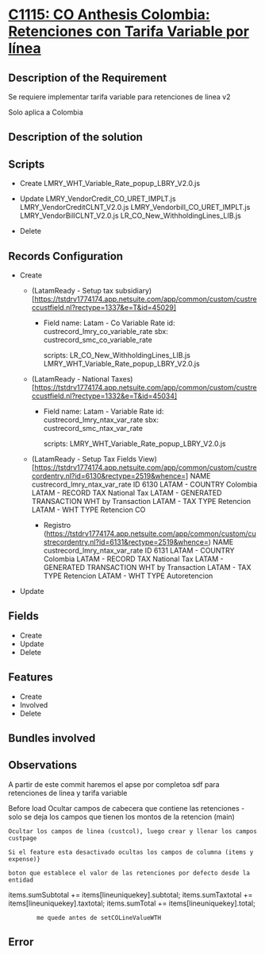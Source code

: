 # [C1115: CO Anthesis Colombia: Retenciones con Tarifa Variable por línea](https://docs.google.com/document/d/1gocg46QPqHF5Wx9ezZkpLqRAUc6ffKPTL6ICQu5C5Fk/edit)


## Description of the Requirement

Se requiere implementar tarifa variable para retenciones de linea v2

Solo aplica a Colombia

## Description of the solution

    

## Scripts
+ Create
    LMRY_WHT_Variable_Rate_popup_LBRY_V2.0.js
+ Update
    LMRY_VendorCredit_CO_URET_IMPLT.js
    LMRY_VendorCreditCLNT_V2.0.js
    LMRY_Vendorbill_CO_URET_IMPLT.js
    LMRY_VendorBillCLNT_V2.0.js
    LR_CO_New_WithholdingLines_LIB.js

    

    
+ Delete



## Records Configuration
+ Create

    + (LatamReady - Setup tax subsidiary)[https://tstdrv1774174.app.netsuite.com/app/common/custom/custreccustfield.nl?rectype=1337&e=T&id=45029]
        +   Field
            name:   Latam - Co Variable Rate
            id: custrecord_lmry_co_variable_rate  sbx: custrecord_smc_co_variable_rate  

            scripts: 
                    LR_CO_New_WithholdingLines_LIB.js
                    LMRY_WHT_Variable_Rate_popup_LBRY_V2.0.js
    + (LatamReady - National Taxes)[https://tstdrv1774174.app.netsuite.com/app/common/custom/custreccustfield.nl?rectype=1332&e=T&id=45034]
        +   Field
            name:   Latam - Variable Rate
            id:     custrecord_lmry_ntax_var_rate   sbx: custrecord_smc_ntax_var_rate

            scripts: 
                    LMRY_WHT_Variable_Rate_popup_LBRY_V2.0.js

    + (LatamReady - Setup Tax Fields View)[https://tstdrv1774174.app.netsuite.com/app/common/custom/custrecordentry.nl?id=6130&rectype=2519&whence=]
                NAME
                    custrecord_lmry_ntax_var_rate 
                ID
                    6130
                LATAM - COUNTRY
                    Colombia
                LATAM - RECORD TAX
                    National Tax
                LATAM - GENERATED TRANSACTION
                    WHT by Transaction
                LATAM - TAX TYPE
                    Retencion
                LATAM - WHT TYPE
                    Retencion CO

        + Registro (https://tstdrv1774174.app.netsuite.com/app/common/custom/custrecordentry.nl?id=6131&rectype=2519&whence=)
                NAME
                    custrecord_lmry_ntax_var_rate
                ID
                    6131
                LATAM - COUNTRY
                    Colombia
                LATAM - RECORD TAX
                    National Tax
                LATAM - GENERATED TRANSACTION
                    WHT by Transaction
                LATAM - TAX TYPE
                    Retencion
                LATAM - WHT TYPE
                    Autoretencion

        
+ Update
    

## Fields
+ Create
+ Update 
+ Delete

## Features
+ Create
+ Involved
+ Delete

## Bundles involved


## Observations
 
A partir de este commit haremos el apse por completoa sdf para retenciones de linea y tarifa variable 


Before load
	Ocultar campos de cabecera que contiene las retenciones - solo se deja los campos que tienen los montos de la 		retencion (main)
	
	Ocultar los campos de linea (custcol), luego crear y llenar los campos custpage	

	Si el feature esta desactivado ocultas los campos de columna (items y expense)}

	boton que establece el valor de las retenciones por defecto desde la entidad

items.sumSubtotal += items[lineuniquekey].subtotal;
            items.sumTaxtotal += items[lineuniquekey].taxtotal;
            items.sumTotal += items[lineuniquekey].total;


            me quede antes de setCOLineValueWTH
## Error























